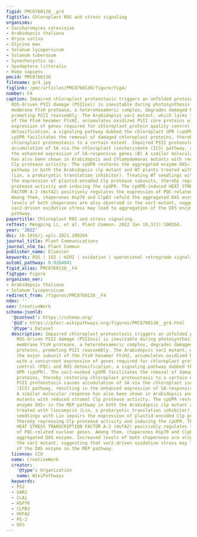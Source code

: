 ```yaml
---
figid: PMC8760138__gr4
figtitle: Chloroplast ROS and stress signaling
organisms:
- Saccharomyces cerevisiae
- Arabidopsis thaliana
- Oryza sativa
- Glycine max
- Solanum lycopersicum
- Solanum tuberosum
- Synechocystis sp.
- Spodoptera littoralis
- Homo sapiens
pmcid: PMC8760138
filename: gr4.jpg
figlink: /pmc/articles/PMC8760138/figure/fig4/
number: F4
caption: Impaired chloroplast proteostasis triggers an unfolded protein response.(A)
  ROS-driven PSII damage (PSIIoxi) is inevitable during photosynthesis. The thylakoid
  membrane FtsH protease, a heterohexameric complex, degrades damaged PSII core proteins,
  promoting PSII reassembly. The Arabidopsis var2 mutant, which lacks the major subunit
  of the FtsH hexamer FtsH2, accumulates oxidized PSII core proteins with a concurrent
  expression of genes required for chloroplast protein quality control (PQC) and ROS
  detoxification, a signaling pathway dubbed the chloroplast UPR (cpUPR). The var2-evoked
  cpUPR facilitates the removal of damaged chloroplast proteins, thereby restoring
  chloroplast proteostasis to a certain extent. Impaired PSII proteostasis causes
  accumulation of SA via the chloroplast isochorismate (ICS) pathway, resulting in
  the enhanced expression of SA-responsive genes.(B) A similar molecular response
  has also been shown in Arabidopsis and Chlamydomonas mutants with reduced stromal
  Clp protease activity. The cpUPR restores the aggregated enzyme DXS∗ in the MEP
  pathway in both the Arabidopsis clp mutant and WT plants treated with lincomycin
  (Lin, a prokaryotic translation inhibitor). Treating WT seedlings with Lin impairs
  the expression of plastid-encoded Clp protease subunits, thereby repressing Clp
  protease activity and inducing the cpUPR. The cpUPR-induced HEAT STRESS TRANSCRIPTION
  FACTOR A-2 (HsfA2) positively regulates the expression of PQC-related nuclear genes.
  Among them, chaperones Hsp70 and ClpB3 refold the aggregated DXS enzyme. Increased
  levels of both chaperones are also observed in the var2 mutant, suggesting that
  var2-driven oxidative stress may lead to aggregation of the DXS enzyme in the MEP
  pathway.
papertitle: Chloroplast ROS and stress signaling.
reftext: Mengping Li, et al. Plant Commun. 2022 Jan 10;3(1):100264.
year: '2022'
doi: 10.1016/j.xplc.2021.100264
journal_title: Plant Communications
journal_nlm_ta: Plant Commun
publisher_name: Elsevier
keywords: ROS | 1O2 | H2O2 | oxidation | operational retrograde signaling | proteostasis
automl_pathway: 0.9264041
figid_alias: PMC8760138__F4
figtype: Figure
organisms_ner:
- Arabidopsis thaliana
- Solanum lycopersicum
redirect_from: /figures/PMC8760138__F4
ndex: ''
seo: CreativeWork
schema-jsonld:
  '@context': https://schema.org/
  '@id': https://pfocr.wikipathways.org/figures/PMC8760138__gr4.html
  '@type': Dataset
  description: Impaired chloroplast proteostasis triggers an unfolded protein response.(A)
    ROS-driven PSII damage (PSIIoxi) is inevitable during photosynthesis. The thylakoid
    membrane FtsH protease, a heterohexameric complex, degrades damaged PSII core
    proteins, promoting PSII reassembly. The Arabidopsis var2 mutant, which lacks
    the major subunit of the FtsH hexamer FtsH2, accumulates oxidized PSII core proteins
    with a concurrent expression of genes required for chloroplast protein quality
    control (PQC) and ROS detoxification, a signaling pathway dubbed the chloroplast
    UPR (cpUPR). The var2-evoked cpUPR facilitates the removal of damaged chloroplast
    proteins, thereby restoring chloroplast proteostasis to a certain extent. Impaired
    PSII proteostasis causes accumulation of SA via the chloroplast isochorismate
    (ICS) pathway, resulting in the enhanced expression of SA-responsive genes.(B)
    A similar molecular response has also been shown in Arabidopsis and Chlamydomonas
    mutants with reduced stromal Clp protease activity. The cpUPR restores the aggregated
    enzyme DXS∗ in the MEP pathway in both the Arabidopsis clp mutant and WT plants
    treated with lincomycin (Lin, a prokaryotic translation inhibitor). Treating WT
    seedlings with Lin impairs the expression of plastid-encoded Clp protease subunits,
    thereby repressing Clp protease activity and inducing the cpUPR. The cpUPR-induced
    HEAT STRESS TRANSCRIPTION FACTOR A-2 (HsfA2) positively regulates the expression
    of PQC-related nuclear genes. Among them, chaperones Hsp70 and ClpB3 refold the
    aggregated DXS enzyme. Increased levels of both chaperones are also observed in
    the var2 mutant, suggesting that var2-driven oxidative stress may lead to aggregation
    of the DXS enzyme in the MEP pathway.
  license: CC0
  name: CreativeWork
  creator:
    '@type': Organization
    name: WikiPathways
  keywords:
  - PS2
  - VAR2
  - CLA1
  - HSP70
  - CLPB3
  - HSFA2
  - PS-2
  - DXS
---
```


